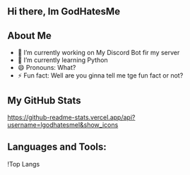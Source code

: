 ## Hi there, Im GodHatesMe

## About Me
- 🔭 I’m currently working on My Discord Bot fir my server
- 🌱 I’m currently learning Python
- 😄 Pronouns: What?
- ⚡ Fun fact: Well are you ginna tell me tge fun fact or not?

## My GitHub Stats
https://github-readme-stats.vercel.app/api?username=lgodhatesmel&show_icons

## Languages and Tools:
!Top Langs
